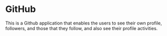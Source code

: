 # GitHub
This is a Github application that enables the users to see their own profile, followers, and those that they follow, and also see their profile activities.
